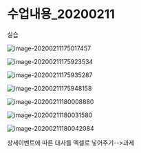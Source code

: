 # 수업내용_20200211

실습

![image-20200211175017457](C:\Users\student\AppData\Roaming\Typora\typora-user-images\image-20200211175017457.png)

![image-20200211175923534](C:\Users\student\AppData\Roaming\Typora\typora-user-images\image-20200211175923534.png)

![image-20200211175935287](C:\Users\student\AppData\Roaming\Typora\typora-user-images\image-20200211175935287.png)

![image-20200211175948158](C:\Users\student\AppData\Roaming\Typora\typora-user-images\image-20200211175948158.png)

![image-20200211180008880](C:\Users\student\AppData\Roaming\Typora\typora-user-images\image-20200211180008880.png)

![image-20200211180031580](C:\Users\student\AppData\Roaming\Typora\typora-user-images\image-20200211180031580.png)

![image-20200211180042084](C:\Users\student\AppData\Roaming\Typora\typora-user-images\image-20200211180042084.png)

상세이벤트에 따른 대사를 엑셀로 넣어주기-->과제